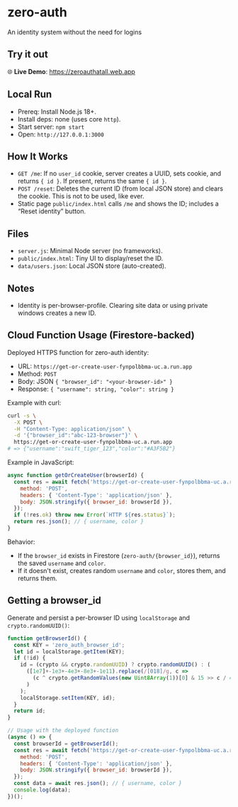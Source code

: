 # zero-auth
An identity system without the need for logins

## Try it out

🌐 **Live Demo**: https://zeroauthatall.web.app

## Local Run

- Prereq: Install Node.js 18+.
- Install deps: none (uses core `http`).
- Start server: `npm start`
- Open: `http://127.0.0.1:3000`

## How It Works

- `GET /me`: If no `user_id` cookie, server creates a UUID, sets cookie, and returns `{ id }`. If present, returns the same `{ id }`.
- `POST /reset`: Deletes the current ID (from local JSON store) and clears the cookie. This is not to be used, like ever.
- Static page `public/index.html` calls `/me` and shows the ID; includes a “Reset identity” button.

## Files

- `server.js`: Minimal Node server (no frameworks).
- `public/index.html`: Tiny UI to display/reset the ID.
- `data/users.json`: Local JSON store (auto-created).

## Notes

- Identity is per-browser-profile. Clearing site data or using private windows creates a new ID.

## Cloud Function Usage (Firestore-backed)

Deployed HTTPS function for zero-auth identity:

- URL: `https://get-or-create-user-fynpolbbma-uc.a.run.app`
- Method: `POST`
- Body: JSON `{ "browser_id": "<your-browser-id>" }`
- Response: `{ "username": string, "color": string }`

Example with curl:

```bash
curl -s \
  -X POST \
  -H "Content-Type: application/json" \
  -d '{"browser_id":"abc-123-browser"}' \
  https://get-or-create-user-fynpolbbma-uc.a.run.app
# => {"username":"swift_tiger_123","color":"#A3F5B2"}
```

Example in JavaScript:

```js
async function getOrCreateUser(browserId) {
  const res = await fetch('https://get-or-create-user-fynpolbbma-uc.a.run.app', {
    method: 'POST',
    headers: { 'Content-Type': 'application/json' },
    body: JSON.stringify({ browser_id: browserId }),
  });
  if (!res.ok) throw new Error(`HTTP ${res.status}`);
  return res.json(); // { username, color }
}
```

Behavior:

- If the `browser_id` exists in Firestore (`zero-auth/{browser_id}`), returns the saved `username` and `color`.
- If it doesn't exist, creates random `username` and `color`, stores them, and returns them.

## Getting a browser_id

Generate and persist a per-browser ID using `localStorage` and `crypto.randomUUID()`:

```js
function getBrowserId() {
  const KEY = 'zero_auth_browser_id';
  let id = localStorage.getItem(KEY);
  if (!id) {
    id = (crypto && crypto.randomUUID) ? crypto.randomUUID() : (
      ([1e7]+-1e3+-4e3+-8e3+-1e11).replace(/[018]/g, c =>
        (c ^ crypto.getRandomValues(new Uint8Array(1))[0] & 15 >> c / 4).toString(16)
      )
    );
    localStorage.setItem(KEY, id);
  }
  return id;
}

// Usage with the deployed function
(async () => {
  const browserId = getBrowserId();
  const res = await fetch('https://get-or-create-user-fynpolbbma-uc.a.run.app', {
    method: 'POST',
    headers: { 'Content-Type': 'application/json' },
    body: JSON.stringify({ browser_id: browserId }),
  });
  const data = await res.json(); // { username, color }
  console.log(data);
})();
```
